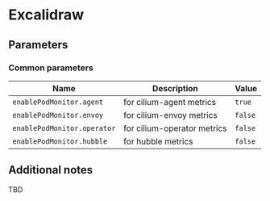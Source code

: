 # Excalidraw

## Parameters

### Common parameters

| Name                        | Description                  | Value   |
| --------------------------- | ---------------------------- | ------- |
| `enablePodMonitor.agent`    | for cilium-agent metrics    | `true`  |
| `enablePodMonitor.envoy`    | for cilium-envoy metrics    | `false` |
| `enablePodMonitor.operator` | for cilium-operator metrics | `false` |
| `enablePodMonitor.hubble`   | for hubble metrics           | `false` |


## Additional notes

TBD
